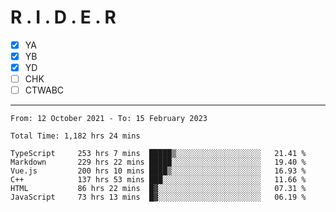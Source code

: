 # R . I . D . E . R

- [x] YA
- [x] YB
- [x] YD
- [ ] CHK
- [ ] CTWABC

---

<!--START_SECTION:waka-->

```text
From: 12 October 2021 - To: 15 February 2023

Total Time: 1,182 hrs 24 mins

TypeScript     253 hrs 7 mins  █████▒░░░░░░░░░░░░░░░░░░░   21.41 %
Markdown       229 hrs 22 mins █████░░░░░░░░░░░░░░░░░░░░   19.40 %
Vue.js         200 hrs 10 mins ████▒░░░░░░░░░░░░░░░░░░░░   16.93 %
C++            137 hrs 53 mins ███░░░░░░░░░░░░░░░░░░░░░░   11.66 %
HTML           86 hrs 22 mins  █▓░░░░░░░░░░░░░░░░░░░░░░░   07.31 %
JavaScript     73 hrs 13 mins  █▓░░░░░░░░░░░░░░░░░░░░░░░   06.19 %
```

<!--END_SECTION:waka-->

